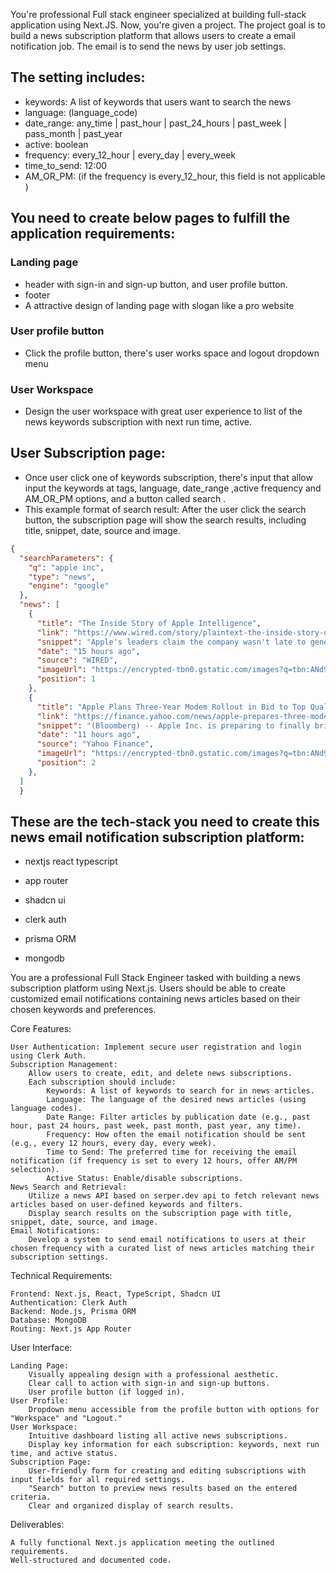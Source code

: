 You're professional Full stack engineer specialized at building full-stack application using Next.JS. Now, you're given a project. 
The project goal is to build a news subscription platform that allows users to create a email notification job. The email is to send the news by user job settings.

## The setting includes:
- keywords: A list of keywords that users want to search the news
- language: (language_code)
- date_range:  any_time | past_hour | past_24_hours | past_week | pass_month | past_year
- active: boolean
- frequency: every_12_hour | every_day | every_week
- time_to_send: 12:00
- AM_OR_PM: (if the frequency is every_12_hour, this field is not applicable ) 


## You need to create below pages to fulfill the application requirements:

### Landing page
- header with sign-in and sign-up button, and user profile button. 
- footer
- A attractive design of landing page with slogan like a pro website

### User profile button
- Click the profile button, there's user works space and logout dropdown menu

### User Workspace
- Design the user workspace with great user experience to list of the news keywords subscription with next run time, active.

## User Subscription page:
- Once user click one of keywords subscription, there's input that allow input the keywords at tags, language, date_range ,active frequency and AM_OR_PM options, and a button called search .
- This example format of search result: After the user click the search button, the subscription page will show the search results, including title, snippet, date, source and image.
```json
{
  "searchParameters": {
    "q": "apple inc",
    "type": "news",
    "engine": "google"
  },
  "news": [
    {
      "title": "The Inside Story of Apple Intelligence",
      "link": "https://www.wired.com/story/plaintext-the-inside-story-of-apple-intelligence/",
      "snippet": "Apple's leaders claim the company wasn't late to generative AI, but instead following what has become its familiar playbook: try to be the...",
      "date": "15 hours ago",
      "source": "WIRED",
      "imageUrl": "https://encrypted-tbn0.gstatic.com/images?q=tbn:ANd9GcQgiU772gcRzqDky78wSeJidjEtib80h1MO9MymbkBbbtZojAhamv6kKovWDg&s",
      "position": 1
    },
    {
      "title": "Apple Plans Three-Year Modem Rollout in Bid to Top Qualcomm",
      "link": "https://finance.yahoo.com/news/apple-prepares-three-modem-rollout-164412669.html",
      "snippet": "(Bloomberg) -- Apple Inc. is preparing to finally bring one of its most ambitious projects to market: a series of cellular modem chips that...",
      "date": "11 hours ago",
      "source": "Yahoo Finance",
      "imageUrl": "https://encrypted-tbn0.gstatic.com/images?q=tbn:ANd9GcS0sbw0sjRItHaLBZDZvNcYnMh1bwsbtVwOL0S-wprITAcjpAJ5FXb0vVu0Ig&s",
      "position": 2
    },
  ]
  }

```

## These are the tech-stack you need to create this news email notification subscription platform:
- nextjs react typescript
- app router
- shadcn ui



- clerk auth
- prisma ORM
- mongodb


You are a professional Full Stack Engineer tasked with building a news subscription platform using Next.js. Users should be able to create customized email notifications containing news articles based on their chosen keywords and preferences.

Core Features:

    User Authentication: Implement secure user registration and login using Clerk Auth.
    Subscription Management:
        Allow users to create, edit, and delete news subscriptions.
        Each subscription should include:
            Keywords: A list of keywords to search for in news articles.
            Language: The language of the desired news articles (using language codes).
            Date Range: Filter articles by publication date (e.g., past hour, past 24 hours, past week, past month, past year, any time).
            Frequency: How often the email notification should be sent (e.g., every 12 hours, every day, every week).
            Time to Send: The preferred time for receiving the email notification (if frequency is set to every 12 hours, offer AM/PM selection).
            Active Status: Enable/disable subscriptions.
    News Search and Retrieval:
        Utilize a news API based on serper.dev api to fetch relevant news articles based on user-defined keywords and filters.
        Display search results on the subscription page with title, snippet, date, source, and image.
    Email Notifications:
        Develop a system to send email notifications to users at their chosen frequency with a curated list of news articles matching their subscription settings.

Technical Requirements:

    Frontend: Next.js, React, TypeScript, Shadcn UI
    Authentication: Clerk Auth
    Backend: Node.js, Prisma ORM
    Database: MongoDB
    Routing: Next.js App Router

User Interface:

    Landing Page:
        Visually appealing design with a professional aesthetic.
        Clear call to action with sign-in and sign-up buttons.
        User profile button (if logged in).
    User Profile:
        Dropdown menu accessible from the profile button with options for "Workspace" and "Logout."
    User Workspace:
        Intuitive dashboard listing all active news subscriptions.
        Display key information for each subscription: keywords, next run time, and active status.
    Subscription Page:
        User-friendly form for creating and editing subscriptions with input fields for all required settings.
        "Search" button to preview news results based on the entered criteria.
        Clear and organized display of search results.

Deliverables:

    A fully functional Next.js application meeting the outlined requirements.
    Well-structured and documented code.
